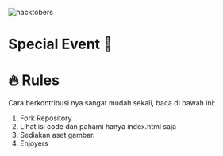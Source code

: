 ![hacktobers](https://hacktoberfest.com/)

# Special Event :tada:

# :fire: Rules

Cara berkontribusi nya sangat mudah sekali, baca di bawah ini:

1. Fork Repository
2. Lihat isi code dan pahami hanya index.html saja
3. Sediakan aset gambar.
4. Enjoyers

